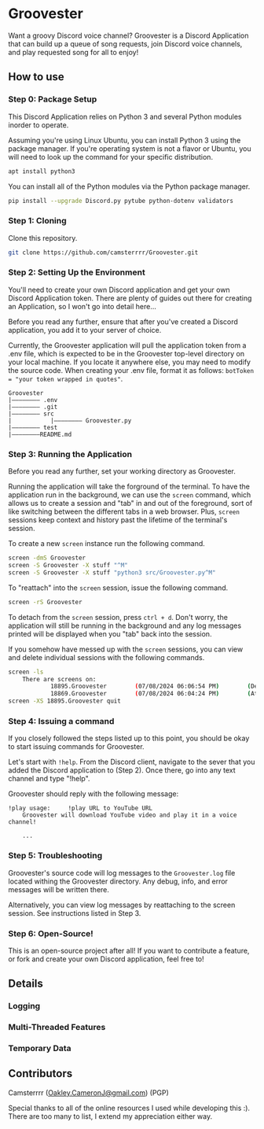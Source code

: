# Groovester

Want a groovy Discord voice channel? Groovester is a Discord Application that can build up a queue of song requests, join Discord voice channels, and play requested song for all to enjoy!

## How to use


### Step 0: Package Setup

This Discord Application relies on Python 3 and several Python modules inorder to operate. 

Assuming you're using Linux Ubuntu, you can install Python 3 using the package manager. If you're operating system is not a flavor or Ubuntu, you will need to look up the command for your specific distribution.

```bash
apt install python3
```

You can install all of the Python modules via the Python package manager.

```bash
pip install --upgrade Discord.py pytube python-dotenv validators
```

### Step 1: Cloning

Clone this repository.

```bash
git clone https://github.com/camsterrrr/Groovester.git
```

### Step 2: Setting Up the Environment

You'll need to create your own Discord application and get your own Discord Application token. There are plenty of guides out there for creating an Application, so I won't go into detail here... 

Before you read any further, ensure that after you've created a Discord application, you add it to your server of choice.

Currently, the Groovester application will pull the application token from a .env file, which is expected to be in the Groovester top-level directory on your local machine. If you locate it anywhere else, you may need to modify the source code. When creating your .env file, format it as follows: `botToken = "your token wrapped in quotes"`.

```
Groovester
|———————— .env
|———————— .git
|———————— src
|			|———————— Groovester.py
|———————— test
|————————README.md
```

### Step 3: Running the Application

Before you read any further, set your working directory as Groovester.

Running the application will take the forground of the terminal. To have the application run in the background, we can use the `screen` command, which allows us to create a session and "tab" in and out of the foreground, sort of like switching between the different tabs in a web browser. Plus, `screen` sessions keep context and history past the lifetime of the terminal's session. 

To create a new `screen` instance run the following command.

```bash
screen -dmS Groovester
screen -S Groovester -X stuff "^M"
screen -S Groovester -X stuff "python3 src/Groovester.py^M"
```

To "reattach" into the `screen` session, issue the following command.

```bash
screen -rS Groovester
```

To detach from the `screen` session, press `ctrl + d`. Don't worry, the application will still be running in the background and any log messages printed will be displayed when you "tab" back into the session.

If you somehow have messed up with the `screen` sessions, you can view and delete individual sessions with the following commands. 

```bash
screen -ls
	There are screens on:
	        18895.Groovester        (07/08/2024 06:06:54 PM)        (Detached)
	        18869.Groovester        (07/08/2024 06:04:24 PM)        (Attached)
screen -XS 18895.Groovester quit
```

### Step 4: Issuing a command

If you closely followed the steps listed up to this point, you should be okay to start issuing commands for Groovester. 

Let's start with `!help`. From the Discord client, navigate to the sever that you added the Discord application to (Step 2). Once there, go into any text channel and type "!help". 

Groovester should reply with the following message: 

```
!play usage:     !play URL to YouTube URL
    Groovester will download YouTube video and play it in a voice channel!

    ...
```

### Step 5: Troubleshooting

Groovester's source code will log messages to the `Groovester.log` file located withing the Groovester directory. Any debug, info, and error messages will be written there. 

Alternatively, you can view log messages by reattaching to the screen session. See instructions listed in Step 3.

### Step 6: Open-Source!

This is an open-source project after all! If you want to contribute a feature, or fork and create your own Discord application, feel free to!

## Details

### Logging

### Multi-Threaded Features

### Temporary Data

## Contributors

Camsterrrr (Oakley.CameronJ@gmail.com) (PGP)

Special thanks to all of the online resources I used while developing this :). There are too many to list, I extend my appreciation either way.
